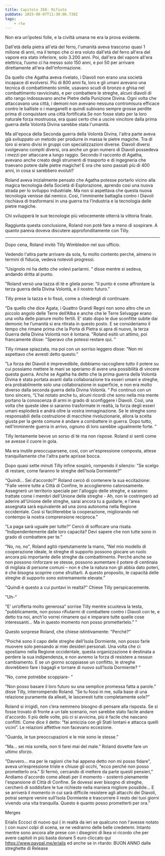 ```yaml
---
title: Capitolo 358: Rifiuto
pubDate: 2025-08-07T11:30:06.738Z
tags:
    - rtw
---
```











Non era un’ipotesi folle, e la civiltà umana ne era la prova evidente.


Dall'età della pietra all'età del ferro, l'umanità aveva trascorso quasi 1 milione di anni, ma il tempo che ci era voluto dall'età del ferro all'era del vapore era stato inferiore, solo 3.200 anni. Poi, dall'era del vapore all'era elettrica, l’uomo ci ha messo solo 150 anni, e poi 50 per arrivare direttamente all'era dell'informazione.


Da quello che Agatha aveva rivelato, i Diavoli non erano una società incapace di evolversi. Più di 800 anni fa, loro e gli umani avevano una tecnica di combattimento simile, usavano scudi di bronzo e ghisa nel combattimento ravvicinato, e per combattere le streghe, alcuni diavoli di alto rango indossavano anche Pietre della Punizione Divina. Ogni volta che attaccavano una città, i demoni non avevano nessuna contromisura efficace contro le balliste o i manganelli e quindi subivano sempre grosse perdite prima di conquistare una città fortificata.Se non fosse stato per la loro naturale forza mostruosa, era quasi certo che a uscire vincitore dalla prima guerra della Volontà Divina sarebbe stata l'umanità.


Ma all'epoca della Seconda guerra della Volontà Divina, l'altra parte aveva già sviluppato un metodo per produrre in massa le pietre magiche. Tra di loro si erano divisi in gruppi con specializzazioni diverse. Diavoli diversi svolgevano compiti diversi, ora anche un gran numero di Diavoli possedeva i mezzi per attaccare a lungo raggio. Secondo il racconto di Agatha, avevano anche creato degli strumenti di trasporto e di ingegneria che traevano potere dalle pietre magiche! E ora che sono passati più di 400 anni, in cosa si sarebbero evoluti?


Roland aveva inizialmente pensato che Agatha potesse portarlo vicino alla magica tecnologia della Società di Esplorazione, aprendo così una nuova strada per lo sviluppo industriale. Ma non si aspettava che questa nuova tecnologia venisse dal nemico. Così, l'imminente battaglia contro i Diavoli rischiava di trasformarsi in una guerra tra l’industria e la tecnologia delle pietre magiche.


Chi svilupperà le sue tecnologie più velocemente otterrà la vittoria finale.


Raggiunta questa conclusione, Roland non poté fare a meno di sospirare. A quanto pareva doveva discutere approfonditamente con Tilly.






***






Dopo cena, Roland invitò Tilly Wimbledon nel suo ufficio.


Vedendo l'altra parte arrivare da sola, fu molto contento perché, almeno in termini di fiducia, vedeva notevoli progressi.


"Usignolo mi ha detto che volevi parlarmi. “ disse mentre si sedeva, andando dritta al punto.


"Roland versò una tazza di tè e gliela porse: "Il punto è come affrontare la terza guerra della Divina Volontà, e il nostro futuro.”


Tilly prese la tazza e lo fissò, come a chiedergli di continuare.


“Da quello che dice Agata, i Quattro Grandi Regni non sono altro che un piccolo angolo delle Terre dell’Alba e anche che le Terre Selvagge erano una volta  delle pianure molto fertili. E’ stato dopo le due sconfitte subite dai demonic he l’umanità si era ritirata in questo posto. E se consideriamo il tempo che rimane prima che la Porta di Pietra si apra di nuovo, la terza Guerra della Divina Volontà non è lontana. "Roland esitò un attimo, poi francamente disse: "Speravo che potessi restare qui. ”


Tilly rimase spiazzata, ma poi con un sorriso leggero disse: "Non mi aspettavo che avresti detto questo.”


"La forza dei Diavoli è imprevedibile, dobbiamo raccogliere tutto il potere su cui possiamo mettere le mani se speriamo di avere una possibilità di vincere questa guerra. Anche se Agatha ha detto che la prima guerra della Volontà Divina è stata portata avanti dalla collaborazione tra esseri umani e streghe, era probabilmente solo una collaborazione in superficie, e non era molto diverso dalla seconda guerra della Divina Volontà. “ Poi continuò con un tono sincero, “L'hai notato anche tu, alcuni ricordi che sono nella mia mente portano la conoscenza di armi in grado di sconfiggere i Diavoli. Così, una volta che queste idee si saranno trasformate in realtà, la forza degli esseri umani esploderà e andrà oltre la vostra immaginazione. Se le streghe sono responsabili della costruzione di macchine rivoluzionarie, allora la scelta giusta per la gente comune è andare a combattere in guerra. Dopo tutto, nell'imminente guerra in arrivo, ognuno di loro sarebbe ugualmente forte. ”


Tilly lentamente bevve un sorso di tè ma non rispose. Roland si sentì come se avesse il cuore in gola.


Ma era inutile preoccuparsene, così, con un'espressione composta, attese tranquillamente che l'altra parte aprisse bocca.


Dopo quasi sette minuti Tilly infine sospirò, rompendo il silenzio: "Se scelgo di restare, come faranno le streghe dell’Isola Dormiente?”


“Quindi… Sei d’accordo?" Roland cercò di contenere la sua eccitazione: "Falle venire tutte a Città di Confine, le accoglieremo calorosamente. Assegnerò un territorio speciale per l'alloggio delle streghe, e saranno trattate come i membri  dell'Unione delle streghe - Ah, non le costringerò ad aderire all'Unione delle streghe, sarai ancora tu a guidarle, e l'area assegnata sarà equivalente ad una zona autonoma nella Regione occidentale. Così si faciliterebbe la cooperazione, migliorando nel contempo la nostra comprensione reciproca.”


"La paga sarà uguale per tutte?” Cercò di soffocare una risata. “Indipendentemente dalle loro capacità? Devi sapere che non tutte sono in grado di combattere per te.”


"No, no, no", Roland agitò ripetutamente la mano, "Nel mio modello di cooperazione ideale, le streghe di supporto possono giocare un ruolo ancora più importante delle streghe da combattimento. Perchè anche se non possono rinforzare se stesse, possono aumentare il potere di centinaia di migliaia di persone comuni – non è che la natura non gli abbia dato poteri, è che bisogna scoprire come sfruttarli. A questo proposito, le capacità delle streghe di supporto sono estremamente elevate.”


"Quindi è questo a cui puntavi in realtà?” Chiese Tilly perspicacemente.


"Uh-"


"E’ un’offerta molto generosa” sorrise Tilly mentre scuoteva la testa, "pubblicamente, non posso rifiutarmi di combattere contro i Diavoli con te, e detto tra noi, anch'io vorrei rimanere qui e imparare tutte quelle cose interessanti… Ma in questo momento non posso promettertelo.” ”


Questo sorprese Roland, che chiese istintivamente: "Perché?"


"Poiché sono il capo delle streghe dell'Isola Dormiente, non posso farle muovere solo pensando ai miei desideri personali. Una volta che ci spostiamo nella Regione occidentale, questa organizzazione è destinata a perdere la sua indipendenza, e non avremo la forza di resistere a nessun  cambiamento. E se un giorno scoppiasse un conflitto, le streghe dovrebbero fare i bagagli e tornare di nuovo sull’Isola Dormiente? ”


"No, come potrebbe scoppiare- ”


"Non posso basare il loro futuro su una semplice promessa fatta a parole.” disse Tilly, interrompendo Roland. "Se tu fossi in me, sulla base di una relazione puramente da alleati, le lasceresti tutte completamente sole?”


Roland si irrigidì, non c’era nemmeno bisogno di pensare alla risposta. Se si fosse trovato di fronte a un tale scenario, non sarebbe stato facile andare d'accordo. Il più delle volte, più ci si avvicina, più è facile che nascano conflitti. Come dice il detto: “fai amicizia con gli Stati lontani e attacca quelli vicini”. Le relazioni affettive non facevano eccezione.


"Guarda, le tue preoccupazioni e le mie sono le stesse.”


“Ma… sei mia sorella, non ti farei mai del male.” Roland dovette fare un ultimo sforzo.


"Davvero… ma per le ragioni che hai appena detto non mi posso fidare", aveva un’espressione triste e chiuse gli occhi, "ecco perché non posso prometterlo ora.” Si fermò, cercando di mettere da parte questi pensieri,” Andiamo d'accordo come alleati per il momento - sosterrò pienamente l'espansione di Città di Confine. Se dovessi aver bisogno di streghe, cercherò di soddisfare le tue richieste nella maniera migliore possibile… E se arriverà il momento in cui sarà difficile resistere agli attacchi dei Diavoli, potrai sempre venire sull’Isola Dormiente e trascorrere il resto dei tuoi giorni vivendo una vita tranquilla. Questo è quanto posso prometterti per ora.”






Merges






 Erialis Eccoci di nuovo qui ( in realtà da ieri se qualcuno non l'avesse notato ) con nuovi colpi di scena, se ne vedranno delle belle credetemi. Intanto mentre sono ancora alle prese con i disegnini di Ikea vi ricordo che per avere capitoli in più basta donare 5 euro cliccato qui  https://www.paypal.me/erialis ed anche se in ritardo: BUON ANNO dalle streghette di Release
                                


                                




